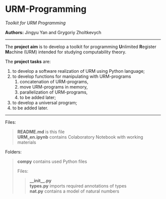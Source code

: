 # URM-Programming

*Toolkit for URM Programming*

**Authors:** Jingyu Yan and Grygoriy Zholtkevych

----

The **project aim** is to develop a toolkit for programming **U**nlimited **R**egister **M**achine (URM) intended for studying computability theory.

The **project tasks** are:

1. to develop a software realization of URM using Python language;
2. to develop functions for manipulating with URM-programs
   1. concatenation of URM-programs,
   2. move URM-programs in memory,
   3. parallelization of URM-programs,
   4. to be added later;
4. to develop a universal program;
5. to be added later.

----

Files:
> **README.md** is this file<br/>
> **URM_en.ipynb** contains Colaboratory Notebook with working materials

Folders:
> **compy** contains used Python files<br/>
>
> Files:
>
>   >**\_\_init\_\_.py**<br/>
>   >**types.py** imports required annotations of types<br/>
>   >**nat.py** contains a model of natural numbers

